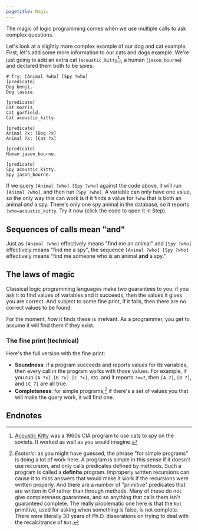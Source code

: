 ```yaml
---
pagetitle: Magic
---
```

The magic of logic programming comes when we use multiple calls to ask complex questions.

Let's look at a slightly more complex example of our dog and cat example.  First, let's add some more information to our cats and dogs example.  We're just going to add an extra cat (`acoustic_kitty`[^1]), a human (`jason_bourne`) and declared them both to be spies:
```Step
# Try: [Animal ?who] [Spy ?who] 
[predicate]
Dog benji.
Dog lassie.

[predicate]
Cat morris.
Cat garfield.
Cat acoustic_kitty.

[predicate]
Animal ?x: [Dog ?x]
Animal ?x: [Cat ?x]

[predicate]
Human jason_bourne.

[predicate]
Spy acoustic_kitty.
Spy jason_bourne.
```
If we query `[Animal ?who] [Spy ?who]` against the code above, it will run `[Animal ?who]`, and then run `[Spy ?who]`.  A variable can only have one value, so the only way this can work is if it finds a value for `?who` that is both an animal *and* a spy.  There's only one spy animal in the database, so it reports `?who=acoustic_kitty`.  Try it now (click the code to open it in Step).

## Sequences of calls mean "and"

Just as `[Animal ?who]` effectively means "find me an animal" and `[Spy ?who]` effectively means "find me a spy", the sequence `[Animal ?who] [Spy ?who]` effectively means "find me someone who is an animal **and** a spy."

## The laws of magic

Classical logic programming languages make two guarantees to you: if you ask it to find values of variables and it succeeds, then the values it gives you are correct.  And subject to some fine print, if it fails, then there are no correct values to be found.

For the moment, *how* it finds these is irrelvant.  As a programmer, you get to assume it will find them if they exist.

### The fine print (technical)
Here's the full version with the fine print:

* **Soundness**: if a program succeeds and reports values for its variables, then every call in the program works with those values.  For example, 
if you run `[A ?x] [B ?x] [C ?x]`, etc. and it reports `?x=7`, then `[A 7]`, `[B 7]`, and `[C 7]` are all true.
* **Completeness**: for simple programs,[^2] if there's a set of values you that will make the query work, it will find one.

## Endnotes


[^1]: [Acoustic Kitty](https://en.wikipedia.org/wiki/Acoustic_Kitty) was a 1960s CIA program to use cats to spy on the soviets.  It worked as well as you would imagine.
[^2]: *Esoteric*: as you might have guessed, the phrase "for simple programs" is doing a lot of work here.  A program is simple in this sense if it doesn't use recursion, and only calls predicates defined by methods.  Such a program is called a **definite** program.  Improperly written recursions can cause it to miss answers that would make it work if the recursions were written properly.  And there are a number of  "primitive" predicates that are written in C# rather than through methods.  Many of these do not give completeness guarantees, and so anything that calls them isn't guaranteed complete.  The really problematic one here is that the `Not` primitive, used for asking when something is false, is not complete.  There were literally 30 years of Ph.D. disserations on trying to deal with the recalcitrance of `Not`.